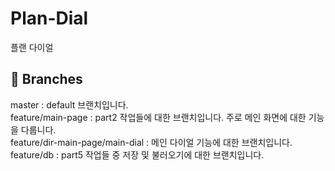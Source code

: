 # Plan-Dial

플랜 다이얼

## 🌿 Branches

master : default 브랜치입니다.
<br/>
feature/main-page : part2 작업들에 대한 브랜치입니다. 주로 메인 화면에 대한 기능을 다룹니다.
<br/>
feature/dir-main-page/main-dial : 메인 다이얼 기능에 대한 브랜치입니다.
<br/>
feature/db : part5 작업들 중 저장 및 불러오기에 대한 브랜치입니다.
